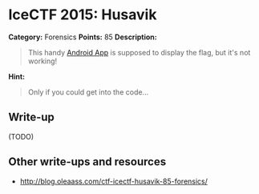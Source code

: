 # IceCTF 2015: Husavik

**Category:** Forensics
**Points:** 85
**Description:** 

> This handy [Android App](./husavik.apk) is supposed to display the flag, but it's not working!

**Hint:**

> Only if you could get into the code...

## Write-up

(TODO)

## Other write-ups and resources

* <http://blog.oleaass.com/ctf-icectf-husavik-85-forensics/>
